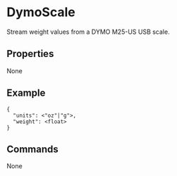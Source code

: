 DymoScale
=======
Stream weight values from a DYMO M25-US USB scale.

Properties
----------
None

Example
-------
```
{
  "units": <"oz"|"g">,
  "weight": <float>
}
```

Commands
--------
None
